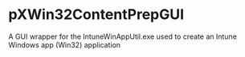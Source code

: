 # pXWin32ContentPrepGUI
A GUI wrapper for the IntuneWinAppUtil.exe used to create an Intune Windows app (Win32) application
